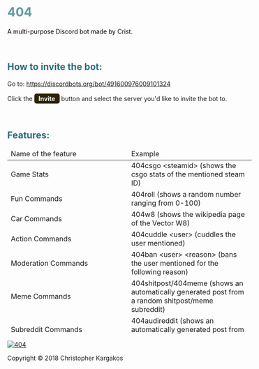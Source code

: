 <h1 style="color: #5e9ca0;">404</h1>
<p><span style="color: #ffff00;"><span style="color: #000000;">A multi-purpose Discord bot made by Crist.</span></span></p>
<p>&nbsp;</p>
<h2 style="color: #2e6c80;">How to invite the bot:</h2>
<p>Go to:&nbsp;<a href="https://discordbots.org/bot/491600976009101324">https://discordbots.org/bot/491600976009101324</a></p>
<p>Click the <span style="background-color: #2b2301; color: #fff; display: inline-block; padding: 3px 10px; font-weight: bold; border-radius: 5px;">Invite</span> button and select the server you'd like to invite the bot to.</p>
<p>&nbsp;</p>
<h2 style="color: #2e6c80;">Features:</h2>
<table class="editorDemoTable" style="height: 425px; width: 560px;">
<thead>
<tr>
<td style="width: 266px;">Name of the feature</td>
<td style="width: 271.333px;">Example</td>
</tr>
</thead>
<tbody>
<tr>
<td style="width: 266px;">Game Stats</td>
<td style="width: 271.333px;">404csgo &lt;steamid&gt; (shows the csgo stats of the mentioned steam ID)</td>
</tr>
<tr>
<td style="width: 266px;">Fun Commands</td>
<td style="width: 271.333px;">404roll (shows a random number ranging from 0-100)</td>
</tr>
<tr>
<td style="width: 266px;">Car Commands</td>
<td style="width: 271.333px;">404w8 (shows the wikipedia page of the Vector W8)</td>
</tr>
<tr>
<td style="width: 266px;">Action Commands</td>
<td style="width: 271.333px;">404cuddle &lt;user&gt; (cuddles the user mentioned)</td>
</tr>
<tr>
<td style="width: 266px;">Moderation Commands</td>
<td style="width: 271.333px;">404ban &lt;user&gt; &lt;reason&gt; (bans the user mentioned for the following reason)</td>
</tr>
<tr>
<td style="width: 266px;">Meme Commands</td>
<td style="width: 271.333px;">404shitpost/404meme (shows an automatically generated post from a random shitpost/meme subreddit)</td>
</tr>
<tr>
<td style="width: 266px;">Subreddit Commands</td>
<td style="width: 271.333px;">404audireddit (shows an automatically generated post from the r/audi subreddit)</td>
</tr>
<tr>
<td style="width: 266px;">&nbsp;Image Generation Commands</td>
<td style="width: 271.333px;">404generatewp (generates a random anime wallpaper)</td>
</tr>
<tr>
<td style="width: 266px;">&nbsp;NSFW Commands</td>
<td style="width: 271.333px;">404lewdneko (shows an nsfw image of a neko (catgirl))</td>
</tr>
</tbody>
</table>


<a href="https://discordbots.org/bot/491600976009101324" >
  <img src="https://discordbots.org/api/widget/491600976009101324.svg" alt="404" />
</a>


Copyright © 2018 Christopher Kargakos
